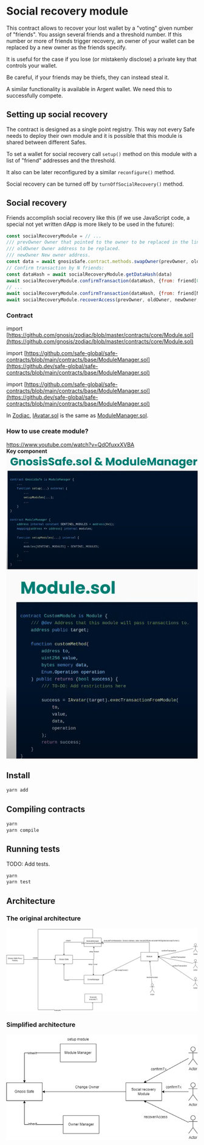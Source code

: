# Social recovery module

This contract allows to recover your lost wallet by a "voting" given number of "friends".
You assign several friends and a threshold number. If this number or more of friends
trigger recovery, an owner of your wallet can be replaced by a new owner as the friends specify.

It is useful for the case if you lose (or mistakenly disclose) a private key that controls your wallet.

Be careful, if your friends may be thiefs, they can instead steal it.

A similar functionality is available in Argent wallet. We need this to successfully compete.

## Setting up social recovery

The contract is designed as a single point registry. This way not every Safe needs to deploy their own module and it is possible that this module is shared between different Safes.

To set a wallet for social recovery call `setup()` method on this module with a list of "friend" addresses and the threshold.

It also can be later reconfigured by a similar `reconfigure()` method.

Social recovery can be turned off by `turnOffSocialRecovery()` method.

## Social recovery

Friends accomplish social recovery like this (if we use JavaScript code, a special not yet written dApp is more likely to be used in the future):

```javascript
const socialRecoveryModule = // ...
/// prevOwner Owner that pointed to the owner to be replaced in the linked list.
/// oldOwner Owner address to be replaced.
/// newOwner New owner address.
const data = await gnosisSafe.contract.methods.swapOwner(prevOwner, oldOwner, newOwner).encodeABI()
// Confirm transaction by N friends:
const dataHash = await socialRecoveryModule.getDataHash(data)
await socialRecoveryModule.confirmTransaction(dataHash, {from: friend[0]})
// ...
await socialRecoveryModule.confirmTransaction(dataHash, {from: friend[N-2]})
await socialRecoveryModule.recoverAccess(prevOwner, oldOwner, newOwner, {from: friend[N-1]})
```

### Contract

import [https://github.com/gnosis/zodiac/blob/master/contracts/core/Module.sol](https://github.com/gnosis/zodiac/blob/master/contracts/core/Module.sol)

import [https://github.com/safe-global/safe-contracts/blob/main/contracts/base/ModuleManager.sol](https://github.dev/safe-global/safe-contracts/blob/main/contracts/base/ModuleManager.sol)

import [https://github.com/safe-global/safe-contracts/blob/main/contracts/base/ModuleManager.sol](https://github.dev/safe-global/safe-contracts/blob/main/contracts/base/ModuleManager.sol)

In [Zodiac](https://github.com/gnosis/zodiac), [IAvatar.sol](https://github.com/gnosis/zodiac/blob/master/contracts/interfaces/IAvatar.sol) is the same as [ModuleManager.sol](https://github.com/safe-global/safe-contracts/blob/main/contracts/base/ModuleManager.sol).

### How to use create module?

https://www.youtube.com/watch?v=QdOfuxxXVBA  
**Key component**  
![Module Manager](./static/image/ModuleManager.png)
![Module](./static/image/Module.png)

## Install

```bash
yarn add
```

## Compiling contracts

```bash
yarn
yarn compile
```

## Running tests

TODO: Add tests.

```bash
yarn
yarn test
```

## Architecture

### The original architecture

![original architecture](./static/image/Social-recovery-module-social_recovery_original.drawio.png)

### Simplified architecture

![simplified architecture](./static/image/Social-recovery-module-social_recovery_simplified.drawio.png)
